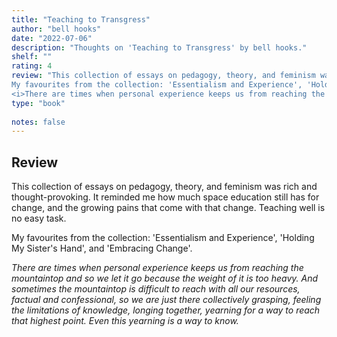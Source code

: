 ```yaml
---
title: "Teaching to Transgress"
author: "bell hooks"
date: "2022-07-06"
description: "Thoughts on 'Teaching to Transgress' by bell hooks."
shelf: ""
rating: 4
review: "This collection of essays on pedagogy, theory, and feminism was rich and thought-provoking. It reminded me how much space education still has for change, and the growing pains that come with that change. Teaching well is no easy task.<br/><br/>
My favourites from the collection: 'Essentialism and Experience', 'Holding My Sister's Hand', and 'Embracing Change'.<br/><br/>
<i>There are times when personal experience keeps us from reaching the mountaintop and so we let it go because the weight of it is too heavy. And sometimes the mountaintop is difficult to reach with all our resources, factual and confessional, so we are just there collectively grasping, feeling the limitations of knowledge, longing together, yearning for a way to reach that highest point. Even this yearning is a way to know.</i>"
type: "book"
 
notes: false
---
```


## Review

This collection of essays on pedagogy, theory, and feminism was rich and thought-provoking. It reminded me how much space education still has for change, and the growing pains that come with that change. Teaching well is no easy task.

My favourites from the collection: 'Essentialism and Experience', 'Holding My Sister's Hand', and 'Embracing Change'.

_There are times when personal experience keeps us from reaching the mountaintop and so we let it go because the weight of it is too heavy. And sometimes the mountaintop is difficult to reach with all our resources, factual and confessional, so we are just there collectively grasping, feeling the limitations of knowledge, longing together, yearning for a way to reach that highest point. Even this yearning is a way to know._
